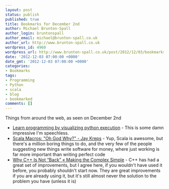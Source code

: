 ```yaml
---
layout: post
status: publish
published: true
title: Bookmarks for December 2nd
author: Michael Brunton-Spall
author_login: bruntonspall
author_email: michael@brunton-spall.co.uk
author_url: http://www.brunton-spall.co.uk
wordpress_id: 4960
wordpress_url: http://www.brunton-spall.co.uk/post/2012/12/03/bookmarks-for-december-2nd/
date: '2012-12-03 07:00:00 +0000'
date_gmt: '2012-12-03 07:00:00 +0000'
categories:
- Bookmarks
tags:
- Programming
- Python
- scala
- blog
- bookmarked
comments: []
---
```

<p>Things from around the web, as seen on December 2nd</p>
<ul>
<li><a href="http://www.pythontutor.com/">Learn programming by visualizing python execution</a> - This is some damn impressive I&#039;m speechless.</li>
<li><a href="http://blog.empathybox.com/post/19126121307/scala-macros-oh-god-why">Scala Macros: &quot;Oh God Why?&quot; - Jay Kreps</a> - Yup, Scala is awesome, but there&#039;s a million boring things to do, and the very few of the people suggesting new things write software for money, where just working is far more important than writing perfect code</li>
<li><a href="http://simpleprogrammer.com/2012/12/01/why-c-is-not-back/">Why C++ Is Not &ldquo;Back&rdquo; &laquo; Making the Complex Simple</a> - C++ has had a great set of improvements, but I agree here, if you wouldn&#039;t have used it before, you probably shouldn&#039;t start now.  They are great improvements if you are already using it, but it&#039;s still almost never the solution to the problem you have (unless it is)</li>
</ul>
